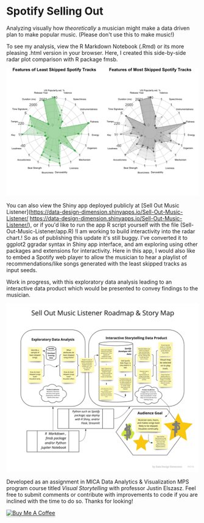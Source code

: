 # Spotify Selling Out

Analyzing visually how _*theoretically*_ a musician might make a data driven plan to make popular music. (Please don't use this to make music!)

To see my analysis, view the R Markdown Notebook (.Rmd) or its more pleasing .html version in your browser. Here, I created this side-by-side radar plot comparison with R package fmsb.


<img src="img/side-by-side-radar-charts.png" alt="Compare Least and Most Skipped Songs by Features">


You can also view the Shiny app deployed publicly at [Sell Out Music Listener](https://data-design-dimension.shinyapps.io/Sell-Out-Music-Listener/
https://data-design-dimension.shinyapps.io/Sell-Out-Music-Listener/), or if you'd like to run the app R script yourself with the file (Sell-Out-Music-Listener/app.R)
!I am working to build interactivity into the radar chart.! So as of publishing this update it's still buggy.
I've converted it to ggplot2 ggradar syntax in Shiny app interface, and am exploring using other packages and extensions for interactivity.
Here in this app, I would also like to embed a Spotify web player to allow the musician to hear a playlist of recommendations/like songs generated with the least skipped tracks as input seeds.

Work in progress, with this exploratory data analysis leading to an interactive data product which would be presented to convey findings to the musician.


![Roadmap // Storymap](https://github.com/khurchla/spotify-selling-out/blob/master/img/sell-out-music-roadmap.png)

Developed as an assignment in MICA Data Analytics & Visualization MPS program course titled _Visual Storytelling_ with professor Justin Elszasz.
Feel free to submit comments or contribute with improvements to code if you are inclined with the time to do so. Thanks for looking!

<a href="https://www.buymeacoffee.com/earthtokathy" target="_blank"><img src="https://www.buymeacoffee.com/assets/img/custom_images/orange_img.png" alt="Buy Me A Coffee" style="height: 41px !important;width: 174px !important;box-shadow: 0px 3px 2px 0px rgba(190, 190, 190, 0.5) !important;-webkit-box-shadow: 0px 3px 2px 0px rgba(190, 190, 190, 0.5) !important;" ></a>
